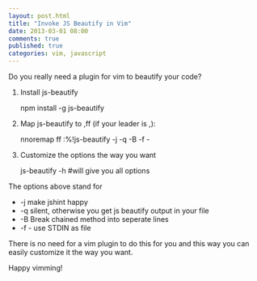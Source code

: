 ```yaml
--- 
layout: post.html 
title: "Invoke JS Beautify in Vim" 
date: 2013-03-01 08:00
comments: true
published: true 
categories: vim, javascript
--- 
```


Do you really need a plugin for vim to beautify your code? 
<!-- More -->

1) Install js-beautify

    npm install -g js-beautify

2) Map js-beautify to ,ff (if your leader is ,):

    nnoremap <leader>ff :%!js-beautify -j -q -B -f -<CR>

3) Customize the options the way you want

    js-beautify -h #will give you all options

The options above stand for

+ -j  make jshint happy
+ -q  silent, otherwise you get js beautify output in your file
+ -B  Break chained method into seperate lines
+ -f - use STDIN as file

There is no need for a vim plugin to do this for you and this way you can easily customize it the way you want.

Happy vimming!
